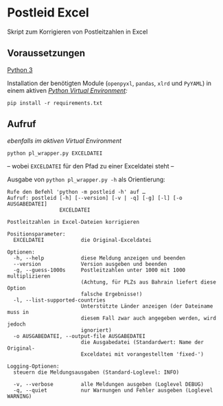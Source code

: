 # Postleid Excel

Skript zum Korrigieren von Postleitzahlen in Excel

## Voraussetzungen

[Python 3](https://www.python.org/about/)

Installation der benötigten Module
(`openpyxl`, `pandas`, `xlrd` und `PyYAML`) in einem aktiven
_[Python Virtual Environment](https://docs.python.org/library/venv.html):_

```
pip install -r requirements.txt
```

## Aufruf

_ebenfalls im aktiven Virtual Environment_

```
python pl_wrapper.py EXCELDATEI
```

 – wobei `EXCELDATEI` für den Pfad zu einer Exceldatei steht –

Ausgabe von `python pl_wrapper.py -h` als Orientierung:

```
Rufe den Befehl 'python -m postleid -h' auf …
Aufruf: postleid [-h] [--version] [-v | -q] [-g] [-l] [-o AUSGABEDATEI]
                 EXCELDATEI

Postleitzahlen in Excel-Dateien korrigieren

Positionsparameter:
  EXCELDATEI            die Original-Exceldatei

Optionen:
  -h, --help            diese Meldung anzeigen und beenden
  --version             Version ausgeben und beenden
  -g, --guess-1000s     Postleitzahlen unter 1000 mit 1000 multiplizieren
                        (Achtung, für PLZs aus Bahrain liefert diese Option
                        falsche Ergebnisse!)
  -l, --list-supported-countries
                        Unterstützte Länder anzeigen (der Dateiname muss in
                        diesem Fall zwar auch angegeben werden, wird jedoch
                        ignoriert)
  -o AUSGABEDATEI, --output-file AUSGABEDATEI
                        die Ausgabedatei (Standardwert: Name der Original-
                        Exceldatei mit vorangestelltem 'fixed-')

Logging-Optionen:
  steuern die Meldungsausgaben (Standard-Loglevel: INFO)

  -v, --verbose         alle Meldungen ausgeben (Loglevel DEBUG)
  -q, --quiet           nur Warnungen und Fehler ausgeben (Loglevel WARNING)

```
